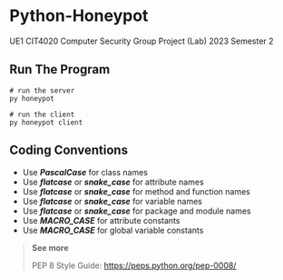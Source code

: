 # Python-Honeypot

UE1 CIT4020 Computer Security Group Project (Lab) 2023 Semester 2

## Run The Program

```shell
# run the server
py honeypot

# run the client
py honeypot client
```

## Coding Conventions

- Use ***PascalCase*** for class names
- Use ***flatcase*** or ***snake_case*** for attribute names
- Use ***flatcase*** or ***snake_case*** for method and function names
- Use ***flatcase*** or ***snake_case*** for variable names
- Use ***flatcase*** or ***snake_case*** for package and module names
- Use ***MACRO_CASE*** for attribute constants
- Use ***MACRO_CASE*** for global variable constants

> **See more**
>
> PEP 8 Style Guide: https://peps.python.org/pep-0008/
